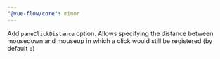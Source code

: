 ```yaml
---
"@vue-flow/core": minor
---
```


Add `paneClickDistance` option. Allows specifying the distance between mousedown and mouseup in which a click would still be registered (by default `0`)
